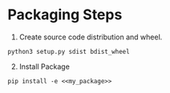 # Packaging Steps
1. Create source code distribution and wheel.
```console
python3 setup.py sdist bdist_wheel
```
2. Install Package
```console
pip install -e <<my_package>>
```
